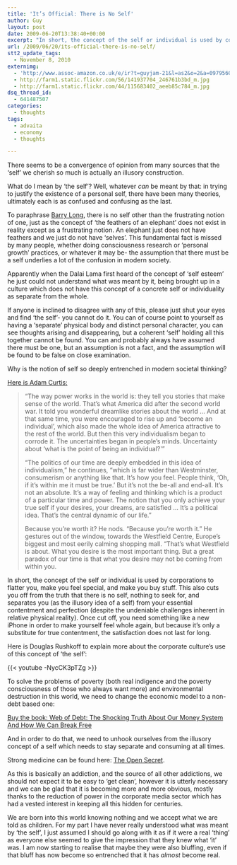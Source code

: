 ```yaml
---
title: 'It’s Official: There is No Self'
author: Guy
layout: post
date: 2009-06-20T13:38:40+00:00
excerpt: "In short, the concept of the self or individual is used by corporations to flatter you, make you feel special, and make you buy stuff. This also cuts you off from the truth that there is no self, nothing to seek for, and separates you (as the illusory idea of a self) from your essential contentment and perfection (despite the undeniable challenges inherent in relative physical reality). Once cut off, you need something like a new iPhone in order to make yourself feel whole again, but because it's only a substitute for true contentment, the satisfaction does not last for long."
url: /2009/06/20/its-official-there-is-no-self/
stt2_update_tags:
  - November 8, 2010
externimg:
  - 'http://www.assoc-amazon.co.uk/e/ir?t=guyjam-21&l=as2&o=2&a=0979560829'
  - http://farm1.static.flickr.com/56/141937704_246761b3bd_m.jpg
  - http://farm1.static.flickr.com/44/115683402_aeeb85c784_m.jpg
dsq_thread_id:
  - 641487507
categories:
  - thoughts
tags:
  - advaita
  - economy
  - thoughts

---
```

There seems to be a convergence of opinion from many sources that the &#8216;self&#8217; we cherish so much is actually an illusory construction. 

What do I mean by &#8216;the self&#8217;? Well, whatever _can_ be meant by that: in trying to justify the existence of a personal self, there have been many theories, ultimately each is as confused and confusing as the last.

To paraphrase [Barry Long][1], there is no self other than the frustrating notion of one, just as the concept of &#8216;the feathers of an elephant&#8217; does not exist in reality except as a frustrating notion. An elephant just does not have feathers and we just do not have &#8216;selves&#8217;. This fundamental fact is missed by many people, whether doing consciousness research or &#8216;personal growth&#8217; practices, or whatever it may be- the assumption that there must be a self underlies a lot of the confusion in modern society.

<!--more-->


  
 <span class="pullquote">Apparently when the Dalai Lama first heard of the concept of &#8216;self esteem&#8217; he just could not understand what was meant by it, being brought up in a culture which does not have this concept of a concrete self or individuality as separate from the whole.</span>

If anyone is inclined to disagree with any of this, please just shut your eyes and find &#8216;the self&#8217;- you cannot do it. You can of course point to yourself as having a &#8216;separate&#8217; physical body and distinct personal character, you can see thoughts arising and disappearing, but a coherent &#8216;self&#8217; holding all this together cannot be found. You can and probably always have assumed there must be one, but an assumption is not a fact, and the assumption will be found to be false on close examination.

Why is the notion of self so deeply entrenched in modern societal thinking?

[Here is Adam Curtis:][2]

> &#8220;The way power works in the world is: they tell you stories that make sense of the world. That&#8217;s what America did after the second world war. It told you wonderful dreamlike stories about the world &#8230; And at that same time, you were encouraged to rise up and &#8216;become an individual&#8217;, which also made the whole idea of America attractive to the rest of the world. But then this very individualism began to corrode it. The uncertainties began in people&#8217;s minds. Uncertainty about &#8216;what is the point of being an individual?'&#8221;
> 
> &#8220;The politics of our time are deeply embedded in this idea of individualism,&#8221; he continues, &#8220;which is far wider than Westminster, consumerism or anything like that. It&#8217;s how you feel. People think, &#8216;Oh, if it&#8217;s within me it must be true.&#8217; But it&#8217;s not the be-all and end-all. It&#8217;s not an absolute. It&#8217;s a way of feeling and thinking which is a product of a particular time and power. The notion that you only achieve your true self if your desires, your dreams, are satisfied &#8230; It&#8217;s a political idea. That&#8217;s the central dynamic of our life.&#8221;
> 
> Because you&#8217;re worth it? He nods. &#8220;Because you&#8217;re worth it.&#8221; He gestures out of the window, towards the Westfield Centre, Europe&#8217;s biggest and most eerily calming shopping mall. &#8220;That&#8217;s what Westfield is about. What you desire is the most important thing. But a great paradox of our time is that what you desire may not be coming from within you.

 <span class="pullquote">In short, the concept of the self or individual is used by corporations to flatter you, make you feel special, and make you buy stuff.</span> This also cuts you off from the truth that there is no self, nothing to seek for, and separates you (as the illusory idea of a self) from your essential contentment and perfection (despite the undeniable challenges inherent in relative physical reality). Once cut off, you need something like a new iPhone in order to make yourself feel whole again, but because it&#8217;s only a substitute for true contentment, the satisfaction does not last for long.

Here is Douglas Rushkoff to explain more about the corporate culture&#8217;s use of this concept of &#8216;the self&#8217;:
  
{{< youtube -NycCK3pTZg >}}

To solve the problems of poverty (both real indigence and the poverty consciousness of those who always want more) and environmental destruction in this world, we need to change the economic model to a non-debt based one:



[Buy the book: Web of Debt: The Shocking Truth About Our Money System And How We Can Break Free][3]<img src="http://www.assoc-amazon.co.uk/e/ir?t=guyjam-21&#038;l=as2&#038;o=2&#038;a=0979560829" width="1" height="1" border="0" alt="" style="border:none !important; margin:0px !important;" />

And in order to do that, we need to unhook ourselves from the illusory concept of a self which needs to stay separate and consuming at all times.

Strong medicine can be found here: [The Open Secret][4].

As this is basically an addiction, and the source of all other addictions, we should not expect it to be easy to &#8216;get clean&#8217;, however it is utterly necessary and we can be glad that it is becoming more and more obvious, mostly thanks to the reduction of power in the corporate media sector which has had a vested interest in keeping all this hidden for centuries. 

We are born into this world knowing nothing and we accept what we are told as children. For my part I have never really understood what was meant by &#8216;the self&#8217;, I just assumed I should go along with it as if it were a real &#8216;thing&#8217; as everyone else seemed to give the impression that they knew what &#8216;it&#8217; was. I am now starting to realise that maybe they were also bluffing, even if that bluff has now become so entrenched that it has _almost_ become real.

 [1]: http://www.barrylong.org/
 [2]: http://www.guardian.co.uk/culture/2009/jun/20/it-felt-like-a-kiss
 [3]: http://www.amazon.co.uk/gp/product/0979560829?ie=UTF8&tag=guyjam-21&linkCode=as2&camp=1634&creative=19450&creativeASIN=0979560829
 [4]: http://www.theopensecret.com/